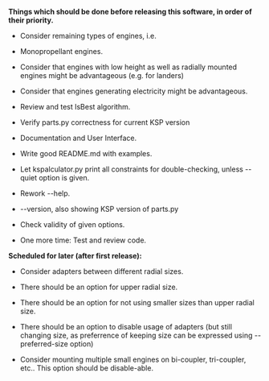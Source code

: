 **Things which should be done before releasing this software, in order of
their priority.**

* Consider remaining types of engines, i.e.
 * Monopropellant engines.

* Consider that engines with low height as well as radially mounted engines
  might be advantageous (e.g. for landers)

* Consider that engines generating electricity might be advantageous.

* Review and test IsBest algorithm.

* Verify parts.py correctness for current KSP version

* Documentation and User Interface.
 * Write good README.md with examples.
 * Let kspalculator.py print all constraints for double-checking, unless
   --quiet option is given.
 * Rework --help.
 * --version, also showing KSP version of parts.py
 * Check validity of given options.

* One more time: Test and review code.

**Scheduled for later (after first release):**

* Consider adapters between different radial sizes.
 * There should be an option for upper radial size.
 * There should be an option for not using smaller sizes than upper
   radial size.
 * There should be an option to disable usage of adapters (but still
   changing size, as preferrence of keeping size can be expressed using
   --preferred-size option)

* Consider mounting multiple small engines on bi-coupler, tri-coupler,
  etc.. This option should be disable-able.
